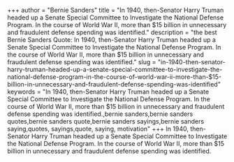 +++
author = "Bernie Sanders"
title = "In 1940, then-Senator Harry Truman headed up a Senate Special Committee to Investigate the National Defense Program. In the course of World War II, more than $15 billion in unnecessary and fraudulent defense spending was identified."
description = "the best Bernie Sanders Quote: In 1940, then-Senator Harry Truman headed up a Senate Special Committee to Investigate the National Defense Program. In the course of World War II, more than $15 billion in unnecessary and fraudulent defense spending was identified."
slug = "in-1940-then-senator-harry-truman-headed-up-a-senate-special-committee-to-investigate-the-national-defense-program-in-the-course-of-world-war-ii-more-than-$15-billion-in-unnecessary-and-fraudulent-defense-spending-was-identified"
keywords = "In 1940, then-Senator Harry Truman headed up a Senate Special Committee to Investigate the National Defense Program. In the course of World War II, more than $15 billion in unnecessary and fraudulent defense spending was identified.,bernie sanders,bernie sanders quotes,bernie sanders quote,bernie sanders sayings,bernie sanders saying,quotes, sayings,quote, saying, motivation"
+++
In 1940, then-Senator Harry Truman headed up a Senate Special Committee to Investigate the National Defense Program. In the course of World War II, more than $15 billion in unnecessary and fraudulent defense spending was identified.
